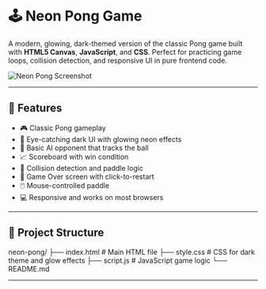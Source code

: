 # 🕹️ Neon Pong Game

A modern, glowing, dark-themed version of the classic Pong game built with **HTML5 Canvas**, **JavaScript**, and **CSS**. Perfect for practicing game loops, collision detection, and responsive UI in pure frontend code.

![Neon Pong Screenshot](https://i.ibb.co/zV2Kb1XN/Capture.jpg")

---

## 🚀 Features

- 🎮 Classic Pong gameplay
- 🌌 Eye-catching dark UI with glowing neon effects
- 🤖 Basic AI opponent that tracks the ball
- 📈 Scoreboard with win condition
- 🧠 Collision detection and paddle logic
- 🔁 Game Over screen with click-to-restart
- 🖱️ Mouse-controlled paddle
- 💻 Responsive and works on most browsers

---

## 📁 Project Structure

neon-pong/
├── index.html # Main HTML file
├── style.css # CSS for dark theme and glow effects
├── script.js # JavaScript game logic
└── README.md


---


